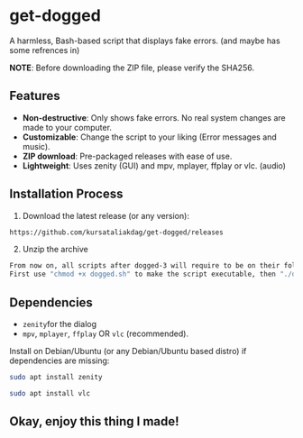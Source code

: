 # get-dogged

A harmless, Bash-based script that displays fake errors. (and maybe has some refrences in)

**NOTE**: Before downloading the ZIP file, please verify the SHA256.


## Features
- **Non-destructive**: Only shows fake errors. No real system changes are made to your computer.
- **Customizable**: Change the script to your liking (Error messages and music).
- **ZIP download**: Pre-packaged releases with ease of use.
- **Lightweight**: Uses zenity (GUI) and mpv, mplayer, ffplay or vlc. (audio)

## Installation Process
1. Download the latest release (or any version):
```bash
https://github.com/kursataliakdag/get-dogged/releases
```
2. Unzip the archive
```bash
From now on, all scripts after dogged-3 will require to be on their folders (e.g ~/Downloads/dogged3).
First use "chmod +x dogged.sh" to make the script executable, then "./dogged.sh to run it.
```

## Dependencies
- `zenity`for the dialog
- `mpv`, `mplayer`, `ffplay` OR `vlc` (recommended).

Install on Debian/Ubuntu (or any Debian/Ubuntu based distro) if dependencies are missing:
```bash
sudo apt install zenity
```
```bash
sudo apt install vlc
```

## Okay, enjoy this thing I made!
